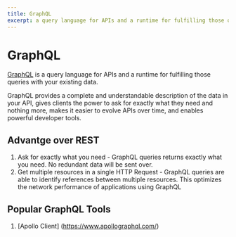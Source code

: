 ```yaml
---
title: GraphQL 
excerpt: a query language for APIs and a runtime for fulfilling those queries with your existing data.
---
```


# GraphQL

[GraphQL](https://graphql.org/) is a query language for APIs and a runtime for fulfilling those queries with your existing data.

GraphQL provides a complete and understandable description of the data in your API, gives clients the power to ask for exactly what they need and nothing more, makes it easier to evolve APIs over time, and enables powerful developer tools.

## Advantge over REST

1. Ask for exactly what you need - GraphQL queries returns exactly what you need. No redundant data will be sent over.
2. Get multiple resources in a single HTTP Request - GraphQL queries are able to identify references between multiple resources. This optimizes the network performance of applications using GraphQL

## Popular GraphQL Tools

1. [Apollo Client] (https://www.apollographql.com/)
